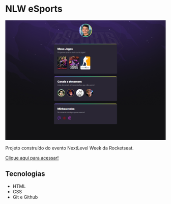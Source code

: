 # NLW eSports

![preview](./.github/preview.png)

Projeto construído do evento NextLevel Week da Rocketseat.


[Clique aqui para acessar!](https://gbarth.github.io/nlw/)

## Tecnologias

- HTML
- CSS
- Git e Github